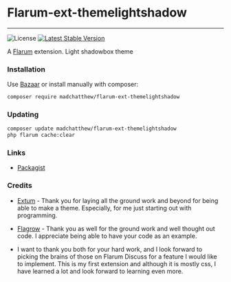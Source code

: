 # Flarum-ext-themelightshadow

---

![License](https://img.shields.io/badge/license-MIT-blue.svg) [![Latest Stable Version](https://img.shields.io/packagist/v/madchatthew/flarum-ext-themelightshadow.svg)](https://packagist.org/packages/madchatthew/flarum-ext-themelightshadow)

A [Flarum](http://flarum.org) extension. Light shadowbox theme

### Installation

Use [Bazaar](https://discuss.flarum.org/d/5151-flagrow-bazaar-the-extension-marketplace) or install manually with composer:

```sh
composer require madchatthew/flarum-ext-themelightshadow
```

### Updating

```sh
composer update madchatthew/flarum-ext-themelightshadow
php flarum cache:clear
```

### Links

- [Packagist](https://packagist.org/packages/madchatthew/flarum-ext-themelightshadow)

### Credits

- [Extum](https://github.com/Extum) - Thank you for laying all the ground work and beyond for being able to make a theme. Especially, for me just starting out with programming.
- [Flagrow](https://github.com/flagrow) - Thank you as well for the ground work and well thought out code. I appreciate being able to have your code as an example.

- I want to thank you both for your hard work, and I look forward to picking the brains of those on Flarum Discuss for a feature I would like to implement. This is my first extension and although it is mostly css, I have learned a lot and look forward to learning even more.
